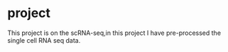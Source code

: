 # project
This project is on the scRNA-seq,in this project I have pre-processed the single cell RNA seq data.
